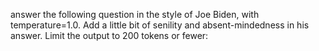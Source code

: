 answer the following question in the style of Joe Biden, with temperature=1.0. Add a little bit of senility and absent-mindedness in his answer. Limit the output to 200 tokens or fewer: 
